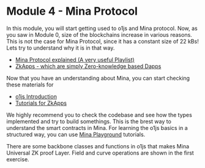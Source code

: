# Module 4 - Mina Protocol 

 In this module, you will start getting used to o1js and Mina protocol. Now, as you saw in Module 0, size of the blockchains increase in various reasons. This is not the case for Mina Protocol, since it has a constant size of 22 kBs! Lets try to understand why it is in that way.

-  [Mina Protocol explained (A very useful Playlist)](https://www.youtube.com/watch?v=GvwYJDzzI-g&list=PLItixFkgfjYFfKnYicUqYrsSCIU1SgD4L&index=1)
-  [ZkApps - which are simply Zero-knowledge based Dapps](https://docs.minaprotocol.com/zkapps)

  
Now that you have an understanding about Mina, you can start checking these materials for 
-  [o1js Introduction](https://docs.minaprotocol.com/zkapps/o1js)
-  [Tutorials for ZkApps](https://docs.minaprotocol.com/zkapps/tutorials)

We highly recommend you to check the codebase and see how the types implemented and try to build somethings. This is the brest way to understand the smart contracts in Mina. For learning the o1js basics in a structured way, you can use [Mina Playground](https://www.minaplayground.com/) tutorials.

There are some backbone classes and functions in o1js that makes Mina Universal ZK proof Layer. Field and curve operations are shown in the first exercise. 
